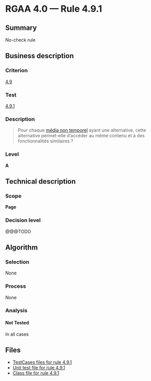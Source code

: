 # RGAA 4.0 — Rule 4.9.1

## Summary

No-check rule

## Business description

### Criterion

[4.9](https://www.numerique.gouv.fr/publications/rgaa-accessibilite/methode/criteres/#crit-4-9)

### Test

[4.9.1](https://www.numerique.gouv.fr/publications/rgaa-accessibilite/methode/criteres/#test-4-9-1)

### Description

> Pour chaque [média non temporel](https://www.numerique.gouv.fr/publications/rgaa-accessibilite/methode/glossaire/#media-non-temporel) ayant une alternative, cette alternative permet-elle d’accéder au même contenu et à des fonctionnalités similaires ?

### Level

**A**


## Technical description

### Scope

**Page**

### Decision level

@@@TODO


## Algorithm

### Selection

None

### Process

None

### Analysis

#### Not Tested

In all cases


## Files

- [TestCases files for rule 4.9.1](https://gitlab.com/asqatasun/Asqatasun/-/tree/master/rules/rules-rgaa4.0/src/test/resources/testcases/rgaa40/Rgaa40Rule040901/)
- [Unit test file for rule 4.9.1](https://gitlab.com/asqatasun/Asqatasun/-/blob/master/rules/rules-rgaa4.0/src/test/java/org/asqatasun/rules/rgaa40/Rgaa40Rule040901Test.java)
- [Class file for rule 4.9.1](https://gitlab.com/asqatasun/Asqatasun/-/blob/master/rules/rules-rgaa4.0/src/main/java/org/asqatasun/rules/rgaa40/Rgaa40Rule040901.java)


